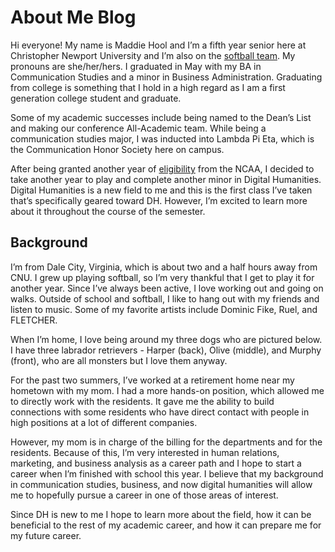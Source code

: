 # About Me Blog

Hi everyone! My name is Maddie Hool and I’m a fifth year senior here at Christopher Newport University and I’m also on the [softball team](https://www.cnusports.com/sports/softball/roster/maddie-hool/17491). My pronouns are she/her/hers. I graduated in May with my BA in Communication Studies and a minor in Business Administration. Graduating from college is something that I hold in a high regard as I am a first generation college student and graduate. 

Some of my academic successes include being named to the Dean’s List and making our conference All-Academic team. While being a communication studies major, I was inducted into Lambda Pi Eta, which is the Communication Honor Society here on campus. 

After being granted another year of [eligibility](https://www.ncsasports.org/coronavirus-sports/ncaa-eligibility-coronavirus) from the NCAA, I decided to take another year to play and complete another minor in Digital Humanities. Digital Humanities is a new field to me and this is the first class I’ve taken that’s specifically geared toward DH. However, I’m excited to learn more about it throughout the course of the semester. 

## Background

I’m from Dale City, Virginia, which is about two and a half hours away from CNU. I grew up playing softball, so I’m very thankful that I get to play it for another year. Since I’ve always been active, I love working out and going on walks. Outside of school and softball, I like to hang out with my friends and listen to music. Some of my favorite artists include Dominic Fike, Ruel, and FLETCHER. 

When I’m home, I love being around my three dogs who are pictured below. I have three labrador retrievers - Harper (back), Olive (middle), and Murphy (front), who are all monsters but I love them anyway. 

For the past two summers, I’ve worked at a retirement home near my hometown with my mom. I had a more hands-on position, which allowed me to directly work with the residents. It gave me the ability to build connections with some residents who have direct contact with people in high positions at a lot of different companies. 

However, my mom is in charge of the billing for the departments and for the residents. Because of this, I’m very interested in human relations, marketing, and business analysis as a career path and I hope to start a career when I’m finished with school this year. I believe that my background in communication studies, business, and now digital humanities will allow me to hopefully pursue a career in one of those areas of interest. 

Since DH is new to me I hope to learn more about the field, how it can be beneficial to the rest of my academic career, and how it can prepare me for my future career. 

